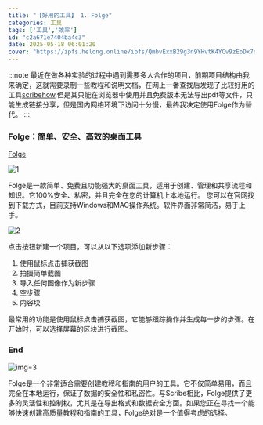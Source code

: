 ```yaml
---
title: "【好用的工具】 1. Folge"
categories: 工具
tags: ['工具','效率']
id: "c2a671e7404ba4c3"
date: 2025-05-18 06:01:20
cover: "https://ipfs.helong.online/ipfs/QmbvExxB29g3n9YHvtK4YCv9zEoDx7otg8f74TogJBWYHU"
---
```


:::note
最近在做各种实验的过程中遇到需要多人合作的项目，前期项目结构由我来确定，这就需要录制一些教程和说明文档，在网上一番查找后发现了比较好用的工具[scribehow](https://scribehow.com/),但是其只能在浏览器中使用并且免费版本无法导出pdf等文件，只能生成链接分享，但是国内网络环境下访问十分慢，最终我决定使用Folge作为替代。
:::

### Folge：简单、安全、高效的桌面工具

[Folge](https://folge.me)

![1](https://ipfs.helong.online/ipfs/QmTx4SaJ2bnfQdyZTMBNpmZ2gFKtHuCw3Z5yCHAHHfxmf4)

Folge是一款简单、免费且功能强大的桌面工具，适用于创建、管理和共享流程和知识。它100%安全、私密，并且完全在您的计算机上本地运行。
您可以在官网找到下载方式，目前支持Windows和MAC操作系统。软件界面非常简洁，易于上手。

![2](https://ipfs.helong.online/ipfs/QmU1oWvJjSSjV4tznsxfajEF148LUH8Jsmkyu6ZwRcHe6d)

点击按钮新建一个项目，可以从以下选项添加新步骤：
1. 使用鼠标点击捕获截图
2. 拍摄简单截图
3. 导入任何图像作为新步骤
4. 空步骤
5. 内容块

最常用的功能是使用鼠标点击捕获截图，它能够跟踪操作并生成每一步的步骤。在开始时，可以选择屏幕的区块进行截图。

### End
![img=3](https://ipfs.helong.online/ipfs/QmYNbQoLdibxqax8RbUcZ3LJCtnUtQ3zrPaVo6BnYEh54K)

Folge是一个非常适合需要创建教程和指南的用户的工具。它不仅简单易用，而且完全在本地运行，保证了数据的安全性和私密性。与Scribe相比，Folge提供了更多的灵活性和控制权，尤其是在导出格式和数据安全方面。如果您正在寻找一个能够快速创建高质量教程和指南的工具，Folge绝对是一个值得考虑的选择。